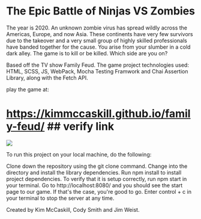# The Epic Battle of Ninjas VS Zombies
The year is 2020. An unknown zombie virus has spread wildly across the Americas, Europe, and now Asia. These continents have very few survivors due to the takeover and a very small group of highly skilled professionals have banded together for the cause. You arise from your slumber in a cold dark alley. The game is to kill or be killed. Which side are you on?

Based off the TV show Family Feud. The game project technologies used: HTML, SCSS, JS, WebPack, Mocha Testing Framwork and Chai Assertion Library, along with the Fetch API.

play the game at:
# https://kimmccaskill.github.io/family-feud/ ## verify link


![](https://github.com/kimmccaskill/family-feud/blob/master/ninja-vs-zombie.gif)  


To run this project on your local machine, do the following:

Clone down the repository using the git clone command.
Change into the directory and install the library dependencies. Run npm install to install project dependencies.
To verify that it is setup correctly, run npm start in your terminal. Go to http://localhost:8080/ and you should see the start page to our game. If that's the case, you're good to go. Enter control + c in your terminal to stop the server at any time.

Created by Kim McCaskill, Cody Smith and Jim Weist.
